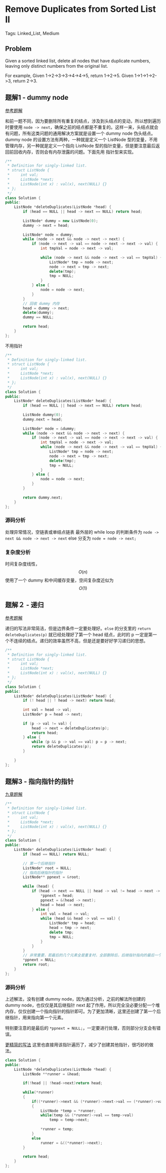 # Remove Duplicates from Sorted List II

Tags: Linked_List, Medium

## Problem

Given a sorted linked list, delete all nodes that have duplicate numbers, leaving only distinct numbers from the original list.

For example,
Given 1->2->3->3->4->4->5, return 1->2->5.
Given 1->1->1->2->3, return 2->3.

## 题解1 - dummy node

[参考题解](https://algorithm.yuanbin.me/zh-hans/linked_list/remove_duplicates_from_sorted_list_ii.html)

和前一题不同，因为要删除所有重复的结点，涉及到头结点的变动，所以想到遍历时要使用 `node -> next`，确保之前的结点都是不重复的。这样一来，头结点就会有问题，所有这类问题的通用解决方案就是设置一个 dummy node 伪头结点。dummy node 的设置方法有两种，一种就是定义一个 ListNode 型的变量，不用管理内存，另一种就是定义一个指向 ListNode 型的指针变量，但是要注意最后返回前回收内存，否则会有内存泄露的问题。下面先用 指针型来实现。

```cpp
/**
 * Definition for singly-linked list.
 * struct ListNode {
 *     int val;
 *     ListNode *next;
 *     ListNode(int x) : val(x), next(NULL) {}
 * };
 */
class Solution {
public:
    ListNode *deleteDuplicates(ListNode *head) {
        if (head == NULL || head -> next == NULL) return head;
        
        ListNode* dummy = new ListNode(0);
        dummy -> next = head;
        
        ListNode* node = dummy;
        while (node -> next && node -> next -> next) {
            if (node -> next -> val == node -> next -> next -> val) {
                int tmpVal = node -> next -> val;
                
                while (node -> next && node -> next -> val == tmpVal) {
                    ListNode* tmp = node -> next;
                    node -> next = tmp -> next;
                    delete(tmp);
                    tmp = NULL;
                }
            } else {
                node = node -> next;
            }
        }
        // 回收 dummy 内存
        head = dummy -> next;
        delete(dummy);
        dummy == NULL;
        
        return head;
    }
};
```

不用指针
```cpp
/**
 * Definition for singly-linked list.
 * struct ListNode {
 *     int val;
 *     ListNode *next;
 *     ListNode(int x) : val(x), next(NULL) {}
 * };
 */
class Solution {
public:
    ListNode* deleteDuplicates(ListNode* head) {
        if (head == NULL || head -> next == NULL) return head;
        
        ListNode dummy(0);
        dummy.next = head;
        
        ListNode* node = &dummy;
        while (node -> next && node -> next -> next) {
            if (node -> next -> val == node -> next -> next -> val) {
                int tmpVal = node -> next -> val;
                while (node -> next && node -> next -> val == tmpVal) {
                    ListNode* tmp = node -> next;
                    node -> next = tmp -> next;
                    delete(tmp);
                    tmp = NULL;
                }
            } else {
                node = node -> next;
            }
        }
        
        return dummy.next;
    }
};
```

### 源码分析

处理异常情况，空链表或单结点链表
最外层的 while loop 的判断条件为 `node -> next && node -> next -> next`
else 分支为 `node = node -> next;`

### 复杂度分析

时间复杂度线性，$$O(n)$$
使用了一个 dummy 和中间缓存变量，空间复杂度近似为 $$O(1)$$

## 题解２ - 递归

[参考题解](https://discuss.leetcode.com/topic/12892/simple-and-clear-c-recursive-solution)

递归的写法非常简洁，但是边界条件一定要处理好。`else` 的分支里的 `return deleteDuplicates(p)` 就已经处理好了第一个 head 结点，此时的 p 一定是第一个不连续的结点。递归的效率虽然不高，但是还是要好好学习递归的思想。

```cpp
/**
 * Definition for singly-linked list.
 * struct ListNode {
 *     int val;
 *     ListNode *next;
 *     ListNode(int x) : val(x), next(NULL) {}
 * };
 */
class Solution {
public:
    ListNode* deleteDuplicates(ListNode* head) {
        if (! head || ! head -> next) return head;
        
        int val = head -> val;
        ListNode* p = head -> next;
        
        if (p -> val != val) {
            head -> next = deleteDuplicates(p);
            return head;
        } else {
            while (p && p -> val == val) p = p -> next;
            return deleteDuplicates(p);
        }
        
    }
};

```

## 题解3 - 指向指针的指针

[九章题解](http://www.jiuzhang.com/solutions/remove-duplicates-from-sorted-list-ii/#tag-highlight-lang-cpp)

```cpp
/**
 * Definition for singly-linked list.
 * struct ListNode {
 *     int val;
 *     ListNode *next;
 *     ListNode(int x) : val(x), next(NULL) {}
 * };
 */
class Solution {
public:
    ListNode* deleteDuplicates(ListNode* head) {
        if (head == NULL) return NULL;
        
        // 第一个后继指针
        ListNode* root = NULL;
        // 指向后继指针的指针
        ListNode** ppnext = &root;
        
        while (head) {
            if (head -> next == NULL || head -> val != head -> next -> val) {
                *ppnext = head;
                ppnext = &(head -> next);
                head = head -> next;
            } else {
                int val = head -> val;
                while (head && head -> val == val) {
                    ListNode* tmp = head;
                    head = tmp -> next;
                    delete tmp;
                    tmp = NULL;
                }
            }
        }
        // 非常重要，若最后的几个元素全是重复时，全部删除后，后继指针指向的最后一个元素的 next，应该置为NULL
        *ppnext = NULL;
        return root;
    }
};
```

### 源码分析

上述解法，没有创建 dummy node，因为通过分析，之前的解法所创建的 dummy node，也仅仅是其后继指针 next 起了作用，所以完全没必要分配一个堆内存，仅仅创建一个指向指针的指针即可。为了更加清晰，这里还创建了第一个后继指针，用来指向第一个元素。

特别要注意的是最后的 `*ppnext = NULL;`，一定要进行处理，否则部分分支会有错误。

[更精简的写法](https://discuss.leetcode.com/topic/7224/is-this-the-best-c-solution)
这里也直接用该指针遍历了，减少了创建其他指针，很巧妙的做法。

```cpp
class Solution {
public:
    ListNode *deleteDuplicates(ListNode *head) {
        ListNode **runner = &head;
        
        if(!head || !head->next)return head;
        
        while(*runner)
        {
            if((*runner)->next && (*runner)->next->val == (*runner)->val)
            {
                ListNode *temp = *runner;
                while(temp && (*runner)->val == temp->val)
                    temp = temp->next;
                
                *runner = temp;
            }
            else
                runner = &((*runner)->next);
        }
        
        return head;
    }
};
```